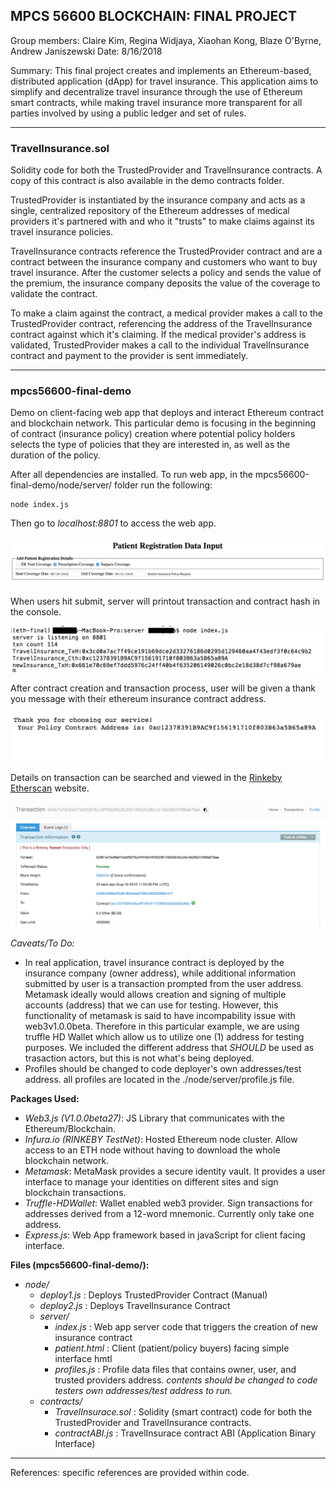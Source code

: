 ## MPCS 56600 BLOCKCHAIN: FINAL PROJECT
Group members: Claire Kim, Regina Widjaya, Xiaohan Kong, Blaze O'Byrne, Andrew Janiszewski
Date: 8/16/2018

Summary: This final project creates and implements an Ethereum-based, distributed application (dApp) for travel insurance. This application aims to simplify and decentralize travel insurance through the use of Ethereum smart contracts, while making travel insurance more transparent for all parties involved by using a public ledger and set of rules.

***************************

### TravelInsurance.sol

Solidity code for both the TrustedProvider and TravelInsurance contracts. A copy of this contract is also available in the demo contracts folder.

TrustedProvider is instantiated by the insurance company and acts as a single, centralized repository of the Ethereum addresses of medical providers it's partnered with and who it "trusts" to make claims against its travel insurance policies.

TravelInsurance contracts reference the TrustedProvider contract and are a contract between the insurance company and customers who want to buy travel insurance. After the customer selects a policy and sends the value of the premium, the insurance company deposits the value of the coverage to validate the contract.

To make a claim against the contract, a medical provider makes a call to the TrustedProvider contract, referencing the address of the TravelInsurance contract against which it's claiming. If the medical provider's address is validated, TrustedProvider makes a call to the individual TravelInsurance contract and payment to the provider is sent immediately.

***************************

### mpcs56600-final-demo

Demo on client-facing web app that deploys and interact Ethereum contract and blockchain network. This particular demo is focusing in the beginning of contract (insurance policy) creation where potential policy holders selects the type of policies that they are interested in, as well as the duration of the policy.


After all dependencies are installed. To run web app, in the mpcs56600-final-demo/node/server/ folder run the following:
```
node index.js
```
Then go to _localhost:8801_ to access the web app.

![alt text](/mpcs56600-final-demo/img/interface1.png)

When users hit submit, server will printout transaction and contract hash in the console.

![alt text](/mpcs56600-final-demo/img/console.png)

After contract creation and transaction process, user will be given a thank you message with their ethereum insurance contract address.

![alt text](/mpcs56600-final-demo/img/finish.png)

Details on transaction can be searched and viewed in the [Rinkeby Etherscan](https://rinkeby.etherscan.io/) website.

![alt text](/mpcs56600-final-demo/img/etherscan.png)

_Caveats/To Do:_
  * In real application, travel insurance contract is deployed by the insurance company (owner address), while additional information submitted by user is a transaction prompted from the user address. Metamask ideally would allows creation and signing of multiple accounts (address) that we can use for testing. However, this functionality of metamask is said to have incompability issue with web3v1.0.0beta. Therefore in this particular example, we are using truffle HD Wallet which allow us to utilize one (1) address for testing purposes. We included the different address that _SHOULD_ be used as trasaction actors, but this is not what's being deployed.
  * Profiles should be changed to code deployer's own addresses/test address. all profiles are located in the ./node/server/profile.js file.

**Packages Used:**
  * _Web3.js (V1.0.0beta27)_: JS Library that communicates with the Ethereum/Blockchain.
  * _Infura.io (RINKEBY TestNet)_: Hosted Ethereum node cluster. Allow access to an ETH node without having to download the whole blockchain network.
  * _Metamask_: MetaMask provides a secure identity vault. It provides a user interface to manage your identities on different sites and sign blockchain transactions.
  * _Truffle-HDWallet_: Wallet enabled web3 provider. Sign transactions for addresses derived from a 12-word mnemonic. Currently only take one address.
  * _Express.js_: Web App framework based in javaScript for client facing interface.

**Files (mpcs56600-final-demo/):**
  * _node/_
    * _deploy1.js_ : Deploys TrustedProvider Contract (Manual)
    * _deploy2.js_ : Deploys TravelInsurance Contract
    * _server/_
      * _index.js_ : Web app server code that triggers the creation of new insurance contract
      * _patient.html_ : Client (patient/policy buyers) facing simple interface hmtl
      * _profiles.js_ : Profile data files that contains owner, user, and trusted providers address. _contents should be changed to code testers own addresses/test address to run._
    * _contracts/_
      * _TravelInsurace.sol_ : Solidity (smart contract) code for both the TrustedProvider and TravelInsurance contracts.
      * _contractABI.js_ : TravelInsurace contract ABI (Application Binary Interface)


***************************

References: specific references are provided within code.

